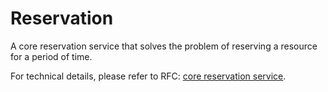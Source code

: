 # Reservation

A core reservation service that solves the problem of reserving a resource for a period of time.

For technical details, please refer to RFC: [core reservation service](rfcs/0001-core-reservation.md).

